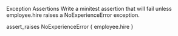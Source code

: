 Exception Assertions
Write a minitest assertion that will fail unless employee.hire raises a NoExperienceError exception.

assert_raises NoExperienceError { employee.hire }
